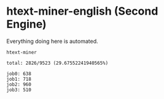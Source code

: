 # htext-miner-english (Second Engine)

Everything doing here is automated.

```
htext-miner

total: 2826/9523 (29.67552241940565%)

job0: 638
job1: 718
job2: 960
job3: 510
```